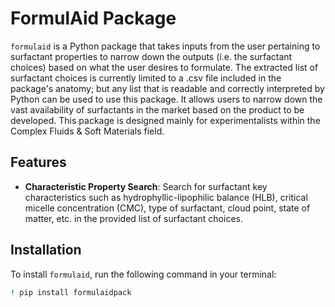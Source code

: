 # FormulAid Package

`formulaid` is a Python package that takes inputs from the user pertaining to surfactant properties to narrow down the outputs (i.e. the surfactant choices) based on what the user desires to formulate. The extracted list of surfactant choices is currently limited to a .csv file included in the package's anatomy; but any list that is readable and correctly interpreted by Python can be used to use this package. It allows users to narrow down the vast availability of surfactants in the market based on the product to be developed. This package is designed mainly for experimentalists within the Complex Fluids & Soft Materials field.

## Features

- **Characteristic Property Search**: Search for surfactant key characteristics such as hydrophyllic-lipophilic balance (HLB), critical micelle concentration (CMC), type of surfactant, cloud point, state of matter, etc. in the provided list of surfactant choices.

## Installation

To install `formulaid`, run the following command in your terminal:

```bash
! pip install formulaidpack